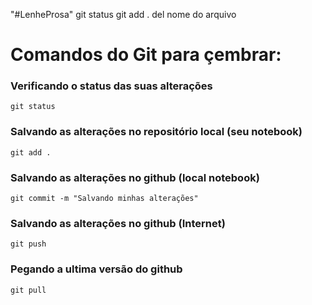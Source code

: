 "#LenheProsa" 
git status
git add .
del nome do arquivo

# Comandos do Git para çembrar:

### Verificando o status das suas alterações

```
git status
```

### Salvando as alterações no repositório local (seu notebook)

```
git add . 
```

### Salvando as alterações no github (local notebook)

```
git commit -m "Salvando minhas alterações" 
```

### Salvando as alterações no github (Internet)

```
git push
```

### Pegando a ultima versão do github

```
git pull
```